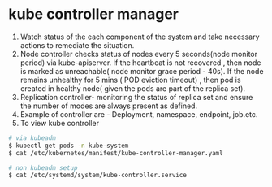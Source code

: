 # kube controller manager

1. Watch status of the each component of the system and take necessary actions to remediate the situation.
2. Node controller checks status of nodes every 5 seconds(node monitor period) via kube-apiserver. If the heartbeat is not recovered , then node is marked as unreachable( node monitor grace period - 40s). If the node remains unhealthy for 5 mins ( POD eviction timeout) , then pod is created in healthy node( given the pods are part of the replica set).
3. Replication controller- monitoring the status of replica set and ensure the number of modes are always present as defined.
4. Example of controller are - Deployment, namespace, endpoint, job.etc.
5. To view kube controller

~~~bash
# via kubeadm
$ kubectl get pods -n kube-system
$ cat /etc/kubernetes/manifest/kube-controller-manager.yaml

# non kubeadm setup
$ cat /etc/systemd/system/kube-controller.service
